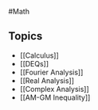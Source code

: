 #Math
## Topics
* [[Calculus]]
* [[DEQs]]
* [[Fourier Analysis]]
* [[Real Analysis]]
* [[Complex Analysis]]
* [[AM-GM Inequality]]
